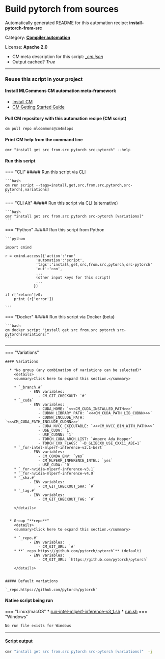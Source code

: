 # Build pytorch from sources
Automatically generated README for this automation recipe: **install-pytorch-from-src**

Category: **[Compiler automation](..)**

License: **Apache 2.0**


* CM meta description for this script: *[_cm.json](https://github.com/mlcommons/cm4mlops/tree/main/script/install-pytorch-from-src/_cm.json)*
* Output cached? *True*

---
### Reuse this script in your project

#### Install MLCommons CM automation meta-framework

* [Install CM](https://docs.mlcommons.org/ck/install)
* [CM Getting Started Guide](https://docs.mlcommons.org/ck/getting-started/)

#### Pull CM repository with this automation recipe (CM script)

```cm pull repo mlcommons@cm4mlops```

#### Print CM help from the command line

````cmr "install get src from.src pytorch src-pytorch" --help````

#### Run this script

=== "CLI"
    ##### Run this script via CLI

    ```bash
    cm run script --tags=install,get,src,from.src,pytorch,src-pytorch[,variations] 
    ```
=== "CLI Alt"
    ##### Run this script via CLI (alternative)


    ```bash
    cmr "install get src from.src pytorch src-pytorch [variations]" 
    ```

=== "Python"
    ##### Run this script from Python


    ```python

    import cmind

    r = cmind.access({'action':'run'
                  'automation':'script',
                  'tags':'install,get,src,from.src,pytorch,src-pytorch'
                  'out':'con',
                  ...
                  (other input keys for this script)
                  ...
                 })

    if r['return']>0:
        print (r['error'])

    ```


=== "Docker"
    ##### Run this script via Docker (beta)

    ```bash
    cm docker script "install get src from.src pytorch src-pytorch[variations]" 
    ```
___

=== "Variations"


    #### Variations

      * *No group (any combination of variations can be selected)*
        <details>
        <summary>Click here to expand this section.</summary>

        * `_branch.#`
               - ENV variables:
                   - CM_GIT_CHECKOUT: `#`
        * `_cuda`
               - ENV variables:
                   - CUDA_HOME: `<<<CM_CUDA_INSTALLED_PATH>>>`
                   - CUDNN_LIBRARY_PATH: `<<<CM_CUDA_PATH_LIB_CUDNN>>>`
                   - CUDNN_INCLUDE_PATH: `<<<CM_CUDA_PATH_INCLUDE_CUDNN>>>`
                   - CUDA_NVCC_EXECUTABLE: `<<<CM_NVCC_BIN_WITH_PATH>>>`
                   - USE_CUDA: `1`
                   - USE_CUDNN: `1`
                   - TORCH_CUDA_ARCH_LIST: `Ampere Ada Hopper`
                   - TORCH_CXX_FLAGS: `-D_GLIBCXX_USE_CXX11_ABI=1`
        * `_for-intel-mlperf-inference-v3.1-bert`
               - ENV variables:
                   - CM_CONDA_ENV: `yes`
                   - CM_MLPERF_INFERENCE_INTEL: `yes`
                   - USE_CUDA: `0`
        * `_for-nvidia-mlperf-inference-v3.1`
        * `_for-nvidia-mlperf-inference-v4.0`
        * `_sha.#`
               - ENV variables:
                   - CM_GIT_CHECKOUT_SHA: `#`
        * `_tag.#`
               - ENV variables:
                   - CM_GIT_CHECKOUT_TAG: `#`

        </details>


      * Group "**repo**"
        <details>
        <summary>Click here to expand this section.</summary>

        * `_repo.#`
               - ENV variables:
                   - CM_GIT_URL: `#`
        * **`_repo.https://github.com/pytorch/pytorch`** (default)
               - ENV variables:
                   - CM_GIT_URL: `https://github.com/pytorch/pytorch`

        </details>


    ##### Default variations

    `_repo.https://github.com/pytorch/pytorch`

#### Native script being run
=== "Linux/macOS"
     * [run-intel-mlperf-inference-v3_1.sh](https://github.com/mlcommons/cm4mlops/tree/main/script/install-pytorch-from-src/run-intel-mlperf-inference-v3_1.sh)
     * [run.sh](https://github.com/mlcommons/cm4mlops/tree/main/script/install-pytorch-from-src/run.sh)
=== "Windows"

    No run file exists for Windows
___
#### Script output
```bash
cmr "install get src from.src pytorch src-pytorch [variations]"  -j
```